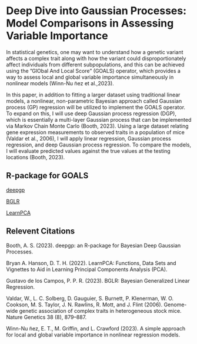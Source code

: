 # Deep Dive into Gaussian Processes: Model Comparisons in Assessing Variable Importance

In statistical genetics, one may want to understand how a genetic variant affects a complex trait along with how the variant could disproportionately affect individuals from different subpopulations, and this can be achieved using the ”GlObal And Local Score” (GOALS) operator, which provides a way to assess local and global variable importance simultaneously in nonlinear models (Winn-Nu ̃nez et al.,2023).

In this paper, in addition to fitting a larger dataset using traditional linear models, a nonlinear, non-parametric Bayesian approach called Gaussian process (GP) regression will be utilized to implement the GOALS operator. To expand on this, I will use deep Gaussian process regression (DGP), which is essentially a multi-layer Gaussian process that can be implemented via Markov Chain Monte Carlo (Booth, 2023). Using a large dataset relating gene expression measurements to observed traits in a population of mice (Valdar et al.,
2006), I will apply linear regression, Gaussian process regression, and deep Gaussian process regression. To compare the models, I will evaluate predicted values against the true values at the testing locations (Booth, 2023). 


## R-package for GOALS
[deepgp](https://cran.r-project.org/web/packages/deepgp/vignettes/deepgp.html)

[BGLR](https://cran.r-project.org/package=BGLR)

[LearnPCA](https://cran.r-project.org/package=LearnPCA)


## Relevent Citations

Booth, A. S. (2023). deepgp: an R-package for Bayesian Deep Gaussian Processes.

Bryan A. Hanson, D. T. H. (2022). LearnPCA: Functions, Data Sets and Vignettes to Aid
in Learning Principal Components Analysis (PCA).

Gustavo de los Campos, P. P. R. (2023). BGLR: Bayesian Generalized Linear Regression.

Valdar, W., L. C. Solberg, D. Gauguier, S. Burnett, P. Klenerman, W. O. Cookson, M. S.
Taylor, J. N. Rawlins, R. Mott, and J. Flint (2006). Genome-wide genetic association of
complex traits in heterogeneous stock mice. Nature Genetics 38 (8), 879–887.

Winn-Nu ̃nez, E. T., M. Griffin, and L. Crawford (2023). A simple approach for local and
global variable importance in nonlinear regression models.
